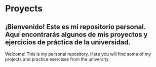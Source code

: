 # Proyects
¡Bienvenido!
Este es mi repositorio personal.
Aquí encontrarás algunos de mis proyectos y ejercicios de práctica de la universidad.
-
Welcome!
This is my personal repository. 
Here you will find some of my projects and practice exercises from the university.
